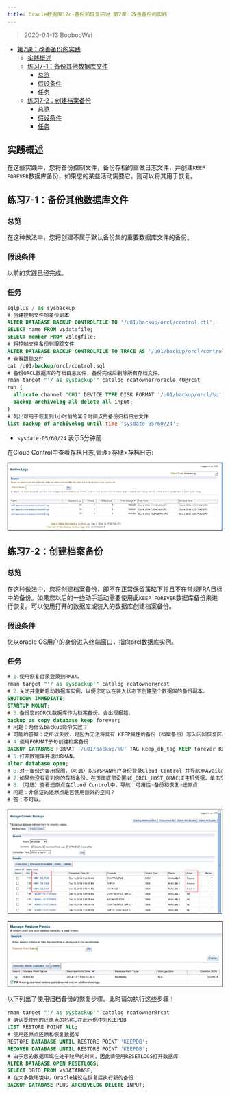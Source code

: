 ```yaml
---
title: Oracle数据库12c-备份和恢复研讨 第7课：改善备份的实践
---
```


> 2020-04-13 BoobooWei

<!-- MDTOC maxdepth:6 firsth1:1 numbering:0 flatten:0 bullets:1 updateOnSave:1 -->

- [第7课：改善备份的实践](#第7课：改善备份的实践)   
   - [实践概述](#实践概述)   
   - [练习7-1：备份其他数据库文件](#练习7-1：备份其他数据库文件)   
      - [总览](#总览)   
      - [假设条件](#假设条件)   
      - [任务](#任务)   
   - [练习7-2：创建档案备份](#练习7-2：创建档案备份)   
      - [总览](#总览)   
      - [假设条件](#假设条件)   
      - [任务](#任务)   

<!-- /MDTOC -->

## 实践概述

在这些实践中，您将备份控制文件，备份存档的重做日志文件，并创建`KEEP FOREVER`数据库备份，如果您的某些活动需要它，则可以将其用于恢复。

## 练习7-1：备份其他数据库文件

### 总览

在这种做法中，您将创建不属于默认备份集的重要数据库文件的备份。

### 假设条件

以前的实践已经完成。

### 任务

```sql
sqlplus / as sysbackup
# 创建控制文件的备份副本
ALTER DATABASE BACKUP CONTROLFILE TO '/u01/backup/orcl/control.ctl';
SELECT name FROM v$datafile;
SELECT member FROM v$logfile;
# 将控制文件备份到跟踪文件
ALTER DATABASE BACKUP CONTROLFILE TO TRACE AS '/u01/backup/orcl/control.sql';
# 查看跟踪文件
cat /u01/backup/orcl/control.sql
# 备份ORCL数据库的存档日志文件，备份完成后删除所有存档文件。
rman target "'/ as sysbackup'" catalog rcatowner/oracle_4U@rcat
run {
  allocate channel "CH1" DEVICE TYPE DISK FORMAT '/u01/backup/orcl/%U';
  backup archivelog all delete all input;
}
# 列出可用于恢复到1小时前的某个时间点的备份归档日志文件
list backup of archivelog until time 'sysdate-05/60/24';
```

* `sysdate-05/60/24` 表示5分钟前

在Cloud Control中查看存档日志,管理>存储>存档日志:

![](pic/010.png)

## 练习7-2：创建档案备份

### 总览

在这种做法中，您将创建档案备份，即不在正常保留策略下并且不在常规FRA目标中的备份。如果您以后的一些动手活动需要使用此`KEEP FOREVER`数据库备份来进行恢复。可以使用打开的数据库或装入的数据库创建档案备份。

### 假设条件

您以oracle OS用户的身份进入终端窗口，指向orcl数据库实例。

### 任务

```sql
# 1.使用恢复目录登录到RMAN。
rman target "'/ as sysbackup'" catalog rcatowner@rcat
# 2.关闭并重新启动数据库实例，以便您可以在装入状态下创建整个数据库的备份副本。
SHUTDOWN IMMEDIATE;
STARTUP MOUNT;
# 3.备份您的ORCL数据库作为档案备份。会出现报错。
backup as copy database keep forever;
# 问题：为什么backup命令失败？
# 可能的答案：之所以失败，是因为无法将具有 KEEP属性的备份（档案备份）写入闪回恢复区。允许这样做有可能导致快速恢复区空间不足。此错误将迫使您指定其他位置。
# 4.使用FORMAT子句创建档案备份
BACKUP DATABASE FORMAT '/u01/backup/%U' TAG keep_db_tag KEEP forever RESTORE POINT KEEPDB;
# 5.打开数据库并退出RMAN。
alter database open;
# 6.对于备份的备用视图，（可选）以SYSMAN用户身份登录Cloud Control 并导航至Availability> Backup＆Recovery> Manage Current Backups。（看对于KEEP_DB_TAG标签。）
# 7.如果你没有看到你的存档备份，在页面底部设置NC_ORCL_HOST_ORACLE主机凭据，单击交叉检查所有。
# 8.（可选）查看还原点在Cloud Control中，导航：可用性>备份和恢复>还原点
# 问题：非保证的还原点是否使用额外的空间？
# 答：不可以。
```

![](pic/011.png)

![](pic/012.png)


以下列出了使用归档备份的恢复步骤。此时请勿执行这些步骤！

```sql
rman target "'/ as sysbackup'" catalog rcatowner@rcat
# 确认要使用的还原点的名称,在此示例中为KEEPDB
LIST RESTORE POINT ALL;
# 使用还原点还原和恢复数据库
RESTORE DATABASE UNTIL RESTORE POINT 'KEEPDB';
RECOVER DATABASE UNTIL RESTORE POINT 'KEEPDB';
# 由于您的数据库现在处于较早的时间，因此请使用RESETLOGS打开数据库
ALTER DATABASE OPEN RESETLOGS;
SELECT DBID FROM V$DATABASE;
# 在大多数环境中，Oracle建议在恢复后执行新的备份：
BACKUP DATABASE PLUS ARCHIVELOG DELETE INPUT;
```
